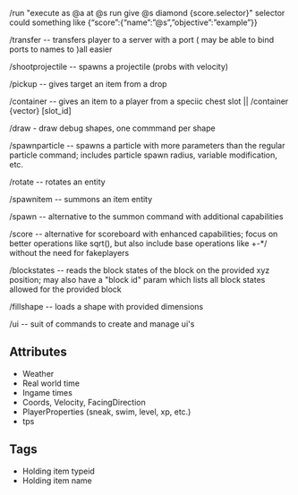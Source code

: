 /run "execute as @a at @s run give @s diamond {score.selector}"
selector could something like {“score”:{“name”:”@s”,”objective”:”example”}}

/transfer -- transfers player to a server with a port ( may be able to bind ports to names to )all easier 

/shootprojectile -- spawns a projectile (probs with velocity)

/pickup -- gives target an item from a drop

/container -- gives an item to a player from a speciic chest slot  ||  /container <target> {vector} [slot_id]

/draw - draw debug shapes, one commmand per shape

/spawnparticle -- spawns a particle with more parameters than the regular particle command; includes particle spawn radius, variable modification, etc.

/rotate -- rotates an entity

/spawnitem -- summons an item entity

/spawn -- alternative to the summon command with additional capabilities

/score -- alternative for scoreboard with enhanced capabilities; focus on better operations like sqrt(), but also include base operations like +-*/ without the need for fakeplayers

/blockstates -- reads the block states of the block on the provided xyz position; may also have a "block id" param which lists all block states allowed for the provided block

/fillshape -- loads a shape with provided dimensions

/ui -- suit of commands to create and manage ui's

## Attributes

- Weather
- Real world time
- Ingame times
- Coords, Velocity, FacingDirection
- PlayerProperties (sneak, swim, level, xp, etc.)
- tps

## Tags

- Holding item typeid
- Holding item name
